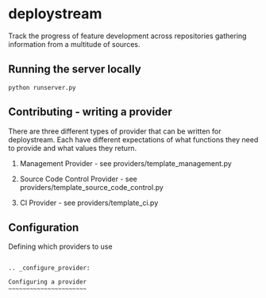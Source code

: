 deploystream
============

Track the progress of feature development across repositories gathering
information from a multitude of sources.


Running the server locally
--------------------------

``python runserver.py``


Contributing - writing a provider
---------------------------------

There are three different types of provider that can be written for
deploystream. Each have different expectations of what functions they need to
provide and what values they return.

1. Management Provider - see providers/template_management.py

2. Source Code Control Provider - see providers/template_source_code_control.py

3. CI Provider - see providers/template_ci.py


Configuration
-------------

Defining which providers to use
~~~~~~~~~~~~~~~~~~~~~~~~~~~~~~~

.. _configure_provider:

Configuring a provider
~~~~~~~~~~~~~~~~~~~~~~

